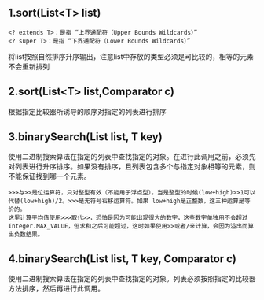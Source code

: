 ## 1.sort(List&lt;T&gt; list)

	<? extends T>：是指 “上界通配符（Upper Bounds Wildcards）”
	<? super T>：是指 “下界通配符（Lower Bounds Wildcards）”
将list按照自然排序升序输出，注意list中存放的类型必须是可比较的，相等的元素不会重新排列

## 2.sort(List&lt;T&gt; list,Comparator c)

根据指定比较器所诱导的顺序对指定的列表进行排序

## 3.binarySearch(List list, T key)

使用二进制搜索算法在指定的列表中查找指定的对象。在进行此调用之前，必须先对列表进行升序排序。如果没有排序，且列表包含多个与指定对象相等的元素，则不能保证找到哪一个元素。

	>>>与>>是位运算符，只对整型有效（不能用于浮点型）。当是整型的时候(low+high)>>1可以代替(low+high)/2。>>>是无符号右移运算符。如果 low+high是正整数，这三种运算是等价的。
	这里计算平均值使用>>>取代>>，恐怕是因为可能出现很大的数字，这些数字单独用不会超过Integer.MAX_VALUE，但求和之后可能超过，这时如果使用>>或者/来计算，会因为溢出而算出负数结果。

## 4.binarySearch(List list, T key, Comparator c)

使用二进制搜索算法在指定的列表中查找指定的对象。列表必须按照指定的比较器方法排序，然后再进行此调用。
